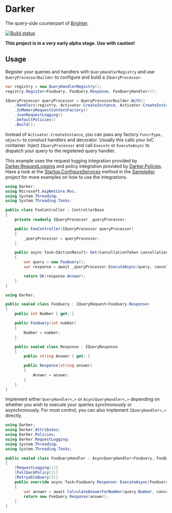 # Darker
The query-side counterpart of [Brighter](https://github.com/BrighterCommand/Paramore.Brighter).

[![Build status](https://ci.appveyor.com/api/projects/status/almoys73cgc7gs8n?svg=true)](https://ci.appveyor.com/project/BrighterCommand/darker)

**This project is in a very early alpha stage. Use with caution!**

## Usage

Register your queries and handlers with `QueryHandlerRegistry` and use `QueryProcessorBuilder` to configure and build a `IQueryProcessor`.

```csharp
var registry = new QueryHandlerRegistry();
registry.Register<FooQuery, FooQuery.Response, FooQueryHandler>();

IQueryProcessor queryProcessor = QueryProcessorBuilder.With()
    .Handlers(registry, Activator.CreateInstance, Activator.CreateInstance)
    .InMemoryRequestContextFactory()
    .JsonRequestLogging()
    .DefaultPolicies()
    .Build();
```

Instead of `Activator.CreateInstance`, you can pass any factory `Func<Type, object>` to constuct handlers and decorator. Usually this calls your IoC container.
Inject `IQueryProcessor` and call `Execute` or `ExecuteAsync` to dispatch your query to the registered query handler.

This example uses the request logging integration provided by [Darker.RequestLogging](https://www.nuget.org/packages/Darker.RequestLogging)
and policy integration provided by [Darker.Policies](https://www.nuget.org/packages/Darker.Policies).
Have a look at the [Startup.ConfigureServices](https://github.com/BrighterCommand/Darker/blob/master/samples/SampleApi/Startup.cs) method
in the [SampleApi](https://github.com/BrighterCommand/Darker/tree/master/samples/SampleApi) project for more examples on how to use the integrations.

```csharp
using Darker;
using Microsoft.AspNetCore.Mvc;
using System.Threading;
using System.Threading.Tasks;

public class FooController : ControllerBase
{
    private readonly IQueryProcessor _queryProcessor;

    public FooController(IQueryProcessor queryProcessor)
    {
        _queryProcessor = queryProcessor;
    }

    public async Task<IActionResult> Get(CancellationToken cancellationToken = default(CancellationToken))
    {
        var query = new FooQuery();
        var response = await _queryProcessor.ExecuteAsync(query, cancellationToken);

        return Ok(response.Answer);
    }
}
```

```csharp
using Darker;

public sealed class FooQuery : IQueryRequest<FooQuery.Response>
{
    public int Number { get; }

    public FooQuery(int number)
    {
        Number = number;
    }

    public sealed class Response : IQueryResponse
    {
        public string Answer { get; }

        public Response(string answer)
        {
            Answer = answer;
        }
    }
}
```

Implement either `QueryHandler<,>` or `AsyncQueryHandler<,>` depending on whether you wish to execute your queries synchronously or asynchronously.
For most control, you can also implement `IQueryHandler<,>` directly.

```csharp
using Darker;
using Darker.Attributes;
using Darker.Policies;
using Darker.RequestLogging;
using System.Threading;
using System.Threading.Tasks;

public sealed class FooQueryHandler : AsyncQueryHandler<FooQuery, FooQuery.Response>
{
    [RequestLogging(1)]
    [FallbackPolicy(2)]
    [RetryableQuery(3)]
    public override async Task<FooQuery.Response> ExecuteAsync(FooQuery query, CancellationToken cancellationToken = default(CancellationToken))
    {
        var answer = await CalculateAnswerForNumber(query.Number, cancellationToken).ConfigureAwait(false);
        return new FooQuery.Response(answer);
    }
}
```
